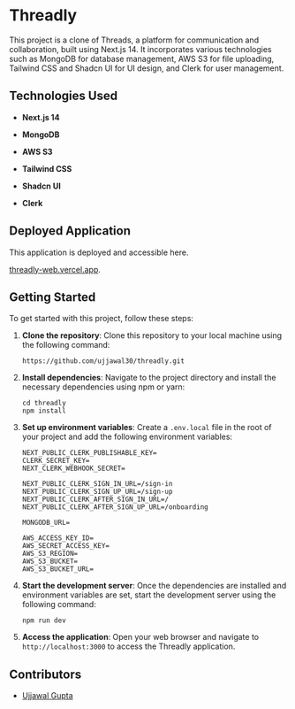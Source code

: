 # Threadly

This project is a clone of Threads, a platform for communication and collaboration, built using Next.js 14. It incorporates various technologies such as MongoDB for database management, AWS S3 for file uploading, Tailwind CSS and Shadcn UI for UI design, and Clerk for user management.

## Technologies Used

- **Next.js 14**

- **MongoDB**

- **AWS S3**

- **Tailwind CSS**

- **Shadcn UI**

- **Clerk**

## Deployed Application

This application is deployed and accessible here.

[threadly-web.vercel.app](https://threadly-web.vercel.app/).

## Getting Started

To get started with this project, follow these steps:

1. **Clone the repository**: Clone this repository to your local machine using the following command:

   ```
   https://github.com/ujjawal30/threadly.git
   ```

2. **Install dependencies**: Navigate to the project directory and install the necessary dependencies using npm or yarn:

   ```
   cd threadly
   npm install
   ```

3. **Set up environment variables**: Create a `.env.local` file in the root of your project and add the following environment variables:

   ```
   NEXT_PUBLIC_CLERK_PUBLISHABLE_KEY=
   CLERK_SECRET_KEY=
   NEXT_CLERK_WEBHOOK_SECRET=

   NEXT_PUBLIC_CLERK_SIGN_IN_URL=/sign-in
   NEXT_PUBLIC_CLERK_SIGN_UP_URL=/sign-up
   NEXT_PUBLIC_CLERK_AFTER_SIGN_IN_URL=/
   NEXT_PUBLIC_CLERK_AFTER_SIGN_UP_URL=/onboarding

   MONGODB_URL=

   AWS_ACCESS_KEY_ID=
   AWS_SECRET_ACCESS_KEY=
   AWS_S3_REGION=
   AWS_S3_BUCKET=
   AWS_S3_BUCKET_URL=
   ```

4. **Start the development server**: Once the dependencies are installed and environment variables are set, start the development server using the following command:

   ```
   npm run dev
   ```

5. **Access the application**: Open your web browser and navigate to `http://localhost:3000` to access the Threadly application.

## Contributors

- [Ujjawal Gupta](https://github.com/ujjawal30)
